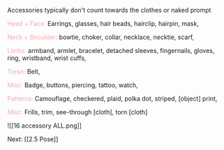 Accessories typically don't count towards the clothes or naked prompt

<font color=F1ACAB>Head + Face:</font>
Earrings, glasses, hair beads, hairclip, hairpin, mask,

<font color=F1ACAB>Neck + Shoulder:</font>
bowtie, choker, collar, necklace, necktie, scarf, 

<font color=F1ACAB>Limbs:</font>
armband, armlet, bracelet, detached sleeves, fingernails, gloves, ring, wristband, wrist cuffs, 

<font color=F1ACAB>Torso:</font>
Belt, 

<font color=F1ACAB>Misc:</font>
Badge, buttons, piercing, tattoo, watch, 

<font color=F1ACAB>Patterns:</font>
Camouflage, checkered, plaid, polka dot, striped, \[object\] print, 

<font color=F1ACAB>Misc:</font>
Frills, trim, see-through \[cloth\], torn \[cloth\]

![[16 accessory ALL.png]]

Next: [[2.5 Pose]]
